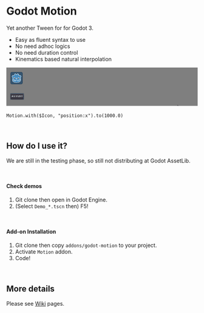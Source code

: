 # Godot Motion

Yet another Tween for for Godot 3.


* Easy as fluent syntax to use
* No need adhoc logics
* No need duration control
* Kinematics based natural interpolation

![Yey](https://raw.githubusercontent.com/ydipeepo/godot-motion/main/docs/with_to.gif)

```GDScript
Motion.with($Icon, "position:x").to(1000.0)
```

<br />

## How do I use it?

We are still in the testing phase, so still not distributing at Godot AssetLib.

<br />

#### Check demos

1. Git clone then open in Godot Engine.
2. (Select `Demo_*.tscn` then) F5!

<br />

#### Add-on Installation

1. Git clone then copy `addons/godot-motion` to your project.
2. Activate `Motion` addon.
3. Code!

<br />

## More details

Please see [Wiki](https://github.com/ydipeepo/godot-motion/wiki) pages.
